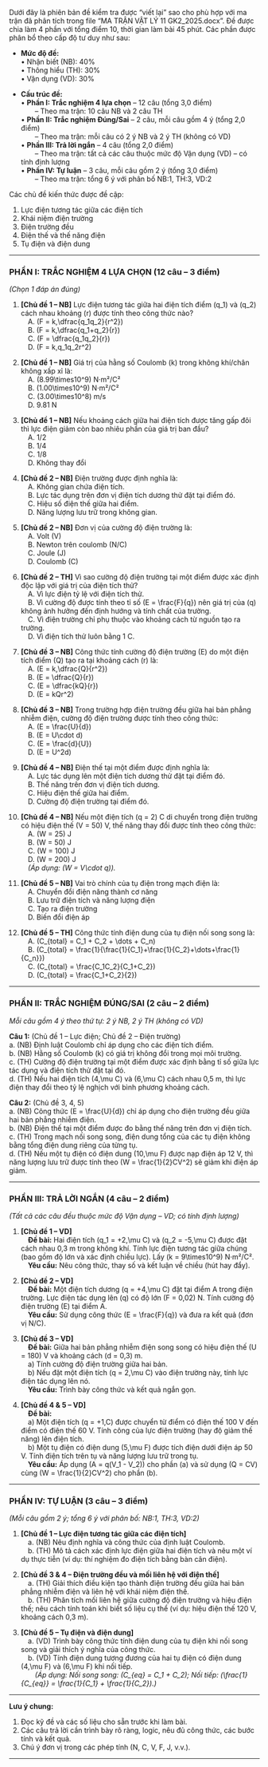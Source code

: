 Dưới đây là phiên bản đề kiểm tra được “viết lại” sao cho phù hợp với ma trận đã phân tích trong file “MA TRẬN VẬT LÝ 11 GK2_2025.docx”. Đề được chia làm 4 phần với tổng điểm 10, thời gian làm bài 45 phút. Các phần được phân bổ theo cấp độ tư duy như sau:

- **Mức độ đề:**  
  • Nhận biết (NB): 40%  
  • Thông hiểu (TH): 30%  
  • Vận dụng (VD): 30%

- **Cấu trúc đề:**  
  • **Phần I: Trắc nghiệm 4 lựa chọn** – 12 câu (tổng 3,0 điểm)  
  – Theo ma trận: 10 câu NB và 2 câu TH  
  • **Phần II: Trắc nghiệm Đúng/Sai** – 2 câu, mỗi câu gồm 4 ý (tổng 2,0 điểm)  
  – Theo ma trận: mỗi câu có 2 ý NB và 2 ý TH (không có VD)  
  • **Phần III: Trả lời ngắn** – 4 câu (tổng 2,0 điểm)  
  – Theo ma trận: tất cả các câu thuộc mức độ Vận dụng (VD) – có tính định lượng  
  • **Phần IV: Tự luận** – 3 câu, mỗi câu gồm 2 ý (tổng 3,0 điểm)  
  – Theo ma trận: tổng 6 ý với phân bố NB:1, TH:3, VD:2

Các chủ đề kiến thức được đề cập:  
1. Lực điện tương tác giữa các điện tích  
2. Khái niệm điện trường  
3. Điện trường đều  
4. Điện thế và thế năng điện  
5. Tụ điện và điện dung

---

### PHẦN I: TRẮC NGHIỆM 4 LỰA CHỌN (12 câu – 3 điểm)
*(Chọn 1 đáp án đúng)*

1. **[Chủ đề 1 – NB]** Lực điện tương tác giữa hai điện tích điểm \(q_1\) và \(q_2\) cách nhau khoảng \(r\) được tính theo công thức nào?  
 A. \(F = k\,\dfrac{q_1q_2}{r^2}\)  
 B. \(F = k\,\dfrac{q_1+q_2}{r}\)  
 C. \(F = \dfrac{q_1q_2}{r}\)  
 D. \(F = k\,q_1q_2r^2\)

2. **[Chủ đề 1 – NB]** Giá trị của hằng số Coulomb \(k\) trong không khí/chân không xấp xỉ là:  
 A. \(8.99\times10^9\) N·m²/C²  
 B. \(1.00\times10^9\) N·m²/C²  
 C. \(3.00\times10^8\) m/s  
 D. 9.81 N

3. **[Chủ đề 1 – NB]** Nếu khoảng cách giữa hai điện tích được tăng gấp đôi thì lực điện giảm còn bao nhiêu phần của giá trị ban đầu?  
 A. 1/2  
 B. 1/4  
 C. 1/8  
 D. Không thay đổi

4. **[Chủ đề 2 – NB]** Điện trường được định nghĩa là:  
 A. Không gian chứa điện tích.  
 B. Lực tác dụng trên đơn vị điện tích dương thử đặt tại điểm đó.  
 C. Hiệu số điện thế giữa hai điểm.  
 D. Năng lượng lưu trữ trong không gian.

5. **[Chủ đề 2 – NB]** Đơn vị của cường độ điện trường là:  
 A. Volt (V)  
 B. Newton trên coulomb (N/C)  
 C. Joule (J)  
 D. Coulomb (C)

6. **[Chủ đề 2 – TH]** Vì sao cường độ điện trường tại một điểm được xác định độc lập với giá trị của điện tích thử?  
 A. Vì lực điện tỷ lệ với điện tích thử.  
 B. Vì cường độ được tính theo tỉ số \(E = \frac{F}{q}\) nên giá trị của \(q\) không ảnh hưởng đến định hướng và tính chất của trường.  
 C. Vì điện trường chỉ phụ thuộc vào khoảng cách từ nguồn tạo ra trường.  
 D. Vì điện tích thử luôn bằng 1 C.

7. **[Chủ đề 3 – NB]** Công thức tính cường độ điện trường \(E\) do một điện tích điểm \(Q\) tạo ra tại khoảng cách \(r\) là:  
 A. \(E = k\,\dfrac{Q}{r^2}\)  
 B. \(E = \dfrac{Q}{r}\)  
 C. \(E = \dfrac{kQ}{r}\)  
 D. \(E = kQr^2\)

8. **[Chủ đề 3 – NB]** Trong trường hợp điện trường đều giữa hai bản phẳng nhiễm điện, cường độ điện trường được tính theo công thức:  
 A. \(E = \frac{U}{d}\)  
 B. \(E = U\cdot d\)  
 C. \(E = \frac{d}{U}\)  
 D. \(E = U^2d\)

9. **[Chủ đề 4 – NB]** Điện thế tại một điểm được định nghĩa là:  
 A. Lực tác dụng lên một điện tích dương thử đặt tại điểm đó.  
 B. Thế năng trên đơn vị điện tích dương.  
 C. Hiệu điện thế giữa hai điểm.  
 D. Cường độ điện trường tại điểm đó.

10. **[Chủ đề 4 – NB]** Nếu một điện tích \(q = 2\) C di chuyển trong điện trường có hiệu điện thế \(V = 50\) V, thế năng thay đổi được tính theo công thức:  
 A. \(W = 25\) J  
 B. \(W = 50\) J  
 C. \(W = 100\) J  
 D. \(W = 200\) J  
 *(Áp dụng: \(W = V\cdot q\)).*

11. **[Chủ đề 5 – NB]** Vai trò chính của tụ điện trong mạch điện là:  
 A. Chuyển đổi điện năng thành cơ năng  
 B. Lưu trữ điện tích và năng lượng điện  
 C. Tạo ra điện trường  
 D. Biến đổi điện áp

12. **[Chủ đề 5 – TH]** Công thức tính điện dung của tụ điện nối song song là:  
 A. \(C_{total} = C_1 + C_2 + \dots + C_n\)  
 B. \(C_{total} = \frac{1}{\frac{1}{C_1}+\frac{1}{C_2}+\dots+\frac{1}{C_n}}\)  
 C. \(C_{total} = \frac{C_1C_2}{C_1+C_2}\)  
 D. \(C_{total} = \frac{C_1+C_2}{2}\)

---

### PHẦN II: TRẮC NGHIỆM ĐÚNG/SAI (2 câu – 2 điểm)
*Mỗi câu gồm 4 ý theo thứ tự: 2 ý NB, 2 ý TH (không có VD)*

**Câu 1:** (Chủ đề 1 – Lực điện; Chủ đề 2 – Điện trường)  
a. (NB) Định luật Coulomb chỉ áp dụng cho các điện tích điểm.  
b. (NB) Hằng số Coulomb \(k\) có giá trị không đổi trong mọi môi trường.  
c. (TH) Cường độ điện trường tại một điểm được xác định bằng tỉ số giữa lực tác dụng và điện tích thử đặt tại đó.  
d. (TH) Nếu hai điện tích \(4\,\mu C\) và \(6\,\mu C\) cách nhau 0,5 m, thì lực điện thay đổi theo tỷ lệ nghịch với bình phương khoảng cách.

**Câu 2:** (Chủ đề 3, 4, 5)  
a. (NB) Công thức \(E = \frac{U}{d}\) chỉ áp dụng cho điện trường đều giữa hai bản phẳng nhiễm điện.  
b. (NB) Điện thế tại một điểm được đo bằng thế năng trên đơn vị điện tích.  
c. (TH) Trong mạch nối song song, điện dung tổng của các tụ điện không bằng tổng điện dung riêng của từng tụ.  
d. (TH) Nếu một tụ điện có điện dung \(10\,\mu F\) được nạp điện áp 12 V, thì năng lượng lưu trữ được tính theo \(W = \frac{1}{2}CV^2\) sẽ giảm khi điện áp giảm.

---

### PHẦN III: TRẢ LỜI NGẮN (4 câu – 2 điểm)
*(Tất cả các câu đều thuộc mức độ Vận dụng – VD; có tính định lượng)*

1. **[Chủ đề 1 – VD]**  
 **Đề bài:** Hai điện tích \(q_1 = +2\,\mu C\) và \(q_2 = -5\,\mu C\) được đặt cách nhau 0,3 m trong không khí. Tính lực điện tương tác giữa chúng (bao gồm độ lớn và xác định chiều lực). Lấy \(k = 9\times10^9\) N·m²/C².  
 **Yêu cầu:** Nêu công thức, thay số và kết luận về chiều (hút hay đẩy).

2. **[Chủ đề 2 – VD]**  
 **Đề bài:** Một điện tích dương \(q = +4\,\mu C\) đặt tại điểm A trong điện trường. Lực điện tác dụng lên \(q\) có độ lớn \(F = 0,02\) N. Tính cường độ điện trường \(E\) tại điểm A.  
 **Yêu cầu:** Sử dụng công thức \(E = \frac{F}{q}\) và đưa ra kết quả (đơn vị N/C).

3. **[Chủ đề 3 – VD]**  
 **Đề bài:** Giữa hai bản phẳng nhiễm điện song song có hiệu điện thế \(U = 180\) V và khoảng cách \(d = 0,3\) m.  
 a) Tính cường độ điện trường giữa hai bản.  
 b) Nếu đặt một điện tích \(q = 2\,\mu C\) vào điện trường này, tính lực điện tác dụng lên nó.  
 **Yêu cầu:** Trình bày công thức và kết quả ngắn gọn.

4. **[Chủ đề 4 & 5 – VD]**  
 **Đề bài:**  
 a) Một điện tích \(q = +1\,C\) được chuyển từ điểm có điện thế 100 V đến điểm có điện thế 60 V. Tính công của lực điện trường (hay độ giảm thế năng) lên điện tích.  
 b) Một tụ điện có điện dung \(5\,\mu F\) được tích điện dưới điện áp 50 V. Tính điện tích trên tụ và năng lượng lưu trữ trong tụ.  
 **Yêu cầu:** Áp dụng \(A = q(V_1 - V_2)\) cho phần (a) và sử dụng \(Q = CV\) cùng \(W = \frac{1}{2}CV^2\) cho phần (b).

---

### PHẦN IV: TỰ LUẬN (3 câu – 3 điểm)
*(Mỗi câu gồm 2 ý; tổng 6 ý với phân bố: NB:1, TH:3, VD:2)*

1. **[Chủ đề 1 – Lực điện tương tác giữa các điện tích]**  
 a. (NB) Nêu định nghĩa và công thức của định luật Coulomb.  
 b. (TH) Mô tả cách xác định lực điện giữa hai điện tích và nêu một ví dụ thực tiễn (ví dụ: thí nghiệm đo điện tích bằng bàn cân điện).

2. **[Chủ đề 3 & 4 – Điện trường đều và mối liên hệ với điện thế]**  
 a. (TH) Giải thích điều kiện tạo thành điện trường đều giữa hai bản phẳng nhiễm điện và liên hệ với khái niệm điện thế.  
 b. (TH) Phân tích mối liên hệ giữa cường độ điện trường và hiệu điện thế; nêu cách tính toán khi biết số liệu cụ thể (ví dụ: hiệu điện thế 120 V, khoảng cách 0,3 m).

3. **[Chủ đề 5 – Tụ điện và điện dung]**  
 a. (VD) Trình bày công thức tính điện dung của tụ điện khi nối song song và giải thích ý nghĩa của công thức.  
 b. (VD) Tính điện dung tương đương của hai tụ điện có điện dung \(4\,\mu F\) và \(6\,\mu F\) khi nối tiếp.  
  *(Áp dụng: Nối song song: \(C_{eq} = C_1 + C_2\); Nối tiếp: \(\frac{1}{C_{eq}} = \frac{1}{C_1} + \frac{1}{C_2}\).)*

---

**Lưu ý chung:**  
1. Đọc kỹ đề và các số liệu cho sẵn trước khi làm bài.  
2. Các câu trả lời cần trình bày rõ ràng, logic, nêu đủ công thức, các bước tính và kết quả.  
3. Chú ý đơn vị trong các phép tính (N, C, V, F, J, v.v.).

---
